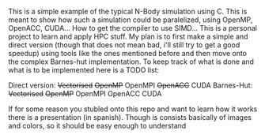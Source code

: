 This is a simple example of the typical N-Body simulation using C. This is meant to show how such a simulation could be paralelized, using OpenMP, OpenACC, CUDA... How to get the compiler to use SIMD...
This is a personal project to learn and apply HPC stuff. My plan is to first make a simple and direct version (though that does not mean bad, i'll still try to get a good speedup) using tools like the ones mentioned before and then move onto the complex Barnes-hut implementation.
To keep track of what is done and what is to be implemented here is a TODO list:

  Direct version:
    ~~Vectorised~~
    ~~OpenMP~~
    OpenMPI
    ~~OpenACC~~
    CUDA
  Barnes-Hut:
    ~~Vectorised~~
    ~~OpenMP~~
    OpenMPI
    OpenACC
    CUDA

If for some reason you stubled onto this repo and want to learn how it works there is a presentation (in spanish). Though is consists basically of images and colors, so it should be easy enough to understand
